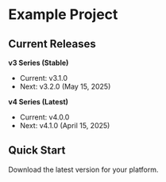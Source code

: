 # Example Project

## Current Releases

**v3 Series (Stable)**
- Current: v3.1.0
- Next: v3.2.0 (May 15, 2025)

**v4 Series (Latest)**  
- Current: v4.0.0
- Next: v4.1.0 (April 15, 2025)

## Quick Start

Download the latest version for your platform.
